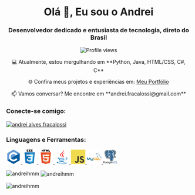 <h1 align="center">Olá 👋, Eu sou o Andrei</h1> <h3 align="center">Desenvolvedor dedicado e entusiasta de tecnologia, direto do Brasil</h3> <p align="center"> <img src="https://komarev.com/ghpvc/?username=andreihmm&color=blue" alt="Profile views" /> </p> <p align="center"> 💻 Atualmente, estou mergulhando em **Python, Java, HTML/CSS, C#, C** </p> <p align="center"> 🌐 Confira meus projetos e experiências em: <a href="https://andreihmm.github.io/my-showcase/">Meu Portfólio</a> </p> <p align="center"> 📫 Vamos conversar? Me encontre em **andrei.fracalossi@gmail.com** </p>
<h3 align="left">Conecte-se comigo:</h3> <p align="left"> <a href="https://linkedin.com/in/andrei-alves-fracalossi" target="_blank"> <img align="center" src="https://raw.githubusercontent.com/rahuldkjain/github-profile-readme-generator/master/src/images/icons/Social/linked-in-alt.svg" alt="andrei alves fracalossi" height="30" width="40" /> </a> </p> <h3 align="left">Linguagens e Ferramentas:</h3> <p align="left"> <a href="https://www.cprogramming.com/" target="_blank"> <img src="https://raw.githubusercontent.com/devicons/devicon/master/icons/c/c-original.svg" alt="C" width="40" height="40" /> </a> <a href="https://www.w3schools.com/css/" target="_blank"> <img src="https://raw.githubusercontent.com/devicons/devicon/master/icons/css3/css3-original-wordmark.svg" alt="CSS3" width="40" height="40" /> </a> <a href="https://www.w3.org/html/" target="_blank"> <img src="https://raw.githubusercontent.com/devicons/devicon/master/icons/html5/html5-original-wordmark.svg" alt="HTML5" width="40" height="40" /> </a> <a href="https://www.java.com" target="_blank"> <img src="https://raw.githubusercontent.com/devicons/devicon/master/icons/java/java-original.svg" alt="Java" width="40" height="40" /> </a> <a href="https://developer.mozilla.org/en-US/docs/Web/JavaScript" target="_blank"> <img src="https://raw.githubusercontent.com/devicons/devicon/master/icons/javascript/javascript-original.svg" alt="JavaScript" width="40" height="40" /> </a> <a href="https://www.mysql.com/" target="_blank"> <img src="https://raw.githubusercontent.com/devicons/devicon/master/icons/mysql/mysql-original-wordmark.svg" alt="MySQL" width="40" height="40" /> </a> <a href="https://www.postgresql.org" target="_blank"> <img src="https://raw.githubusercontent.com/devicons/devicon/master/icons/postgresql/postgresql-original-wordmark.svg" alt="PostgreSQL" width="40" height="40" /> </a> </p>
<p><img align="left" src="https://github-readme-stats.vercel.app/api/top-langs?username=andreihmm&show_icons=true&locale=pt-br&layout=compact&theme=dark" alt="andreihmm" /></p> <p>&nbsp;<img align="center" src="https://github-readme-stats.vercel.app/api?username=andreihmm&show_icons=true&locale=pt-br&theme=dark" alt="andreihmm" /></p> <p><img align="center" src="https://github-readme-streak-stats.herokuapp.com/?user=andreihmm&theme=dark" alt="andreihmm" /></p>

